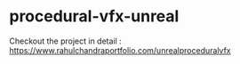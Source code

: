 # procedural-vfx-unreal

Checkout the project in detail : https://www.rahulchandraportfolio.com/unrealproceduralvfx 
